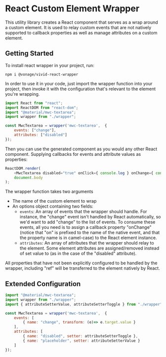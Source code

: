 # React Custom Element Wrapper

This utility library creates a React component that serves as a wrap around a custom element.
 It is used to relay custom events that are not natively supported to callback properties as well as manage attributes on a custom element.

## **Getting Started**

To install react wrapper in your project, run:

```npm i @vonage/vivid-react-wrapper```

In order to use it in your code, just import the wrapper function into your project, then invoke it with the configuration that's relevant to the element you're wrapping.

```javascript
import React from "react";
import ReactDOM from "react-dom";
import "@material/mwc-textarea";
import wrapper from "./wrapper";

const MwcTextarea = wrapper('mwc-textarea',  {
    events: ["change"],
    attributes: ["disabled"]
});
```

Then you can use the generated component as you would any other React component. Supplying callbacks for events and attribute values as properties:

```javascript
ReactDOM.render(
    <MwcTextarea disabled="true" onClick={ console.log } onChange={ console.log } ref={ console.log } value="hello"></MwcTextarea>,
    document.body
);
```

The wrapper function takes two arguments
* The name of the custom element to wrap
* An options object containing two fields:
  * `events`: An array of events that the wrapper should handle. For instance, the "change" event isn't handled by React automatically, so we'd want to add "change" to the list of events. To consume these events, all you need is to assign a callback property "onChange" (notice that "on" is prefixed to the name of the native event, and that the property name is in camel-case) to the React element instance.
  * `attributes`: An array of attributes that the wrapper should relay to the element. Some element attributes are assigned/removed instead of set value to (as in the case of the "disabled" attribute).
  
All properties that have not been explicitly configured to be handled by the wrapper, including "ref" will be transferred to the element natively by React.

## Extended Configuration

```javascript
import "@material/mwc-textarea";
import wrapper from "./wrapper";
import { attributeSetterValue, attributeSetterToggle } from "./wrapper";

const MwcTextarea = wrapper('mwc-textarea',  {
    events: [
        { name: "change", transform: (e)=> e.target.value }
    ],
    attributes: [
        { name: "disabled", setter: attributeSetterToggle },
        { name: "placeholder", setter: attributeSetterValue }
    ]
});
```